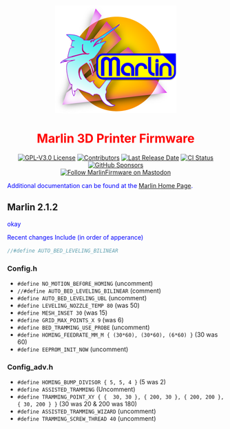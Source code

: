 <p align="center"><img src="buildroot/share/pixmaps/logo/marlin-outrun-nf-500.png" height="250" alt="MarlinFirmware's logo" /></p>

<h1 align="center">Marlin 3D Printer Firmware</h1>

<p align="center">
    <a href="/LICENSE"><img alt="GPL-V3.0 License" src="https://img.shields.io/github/license/marlinfirmware/marlin.svg"></a>
    <a href="https://github.com/MarlinFirmware/Marlin/graphs/contributors"><img alt="Contributors" src="https://img.shields.io/github/contributors/marlinfirmware/marlin.svg"></a>
    <a href="https://github.com/MarlinFirmware/Marlin/releases"><img alt="Last Release Date" src="https://img.shields.io/github/release-date/MarlinFirmware/Marlin"></a>
    <a href="https://github.com/MarlinFirmware/Marlin/actions"><img alt="CI Status" src="https://github.com/MarlinFirmware/Marlin/actions/workflows/test-builds.yml/badge.svg"></a>
    <a href="https://github.com/sponsors/thinkyhead"><img alt="GitHub Sponsors" src="https://img.shields.io/github/sponsors/thinkyhead?color=db61a2"></a>
    <br />
    <a href="https://fosstodon.org/@marlinfirmware"><img alt="Follow MarlinFirmware on Mastodon" src="https://img.shields.io/mastodon/follow/109450200866020466?domain=https%3A%2F%2Ffosstodon.org&logoColor=%2300B&style=social"></a>
</p>

Additional documentation can be found at the [Marlin Home Page](https://marlinfw.org/).


## Marlin 2.1.2

<style
  type="text/css">
h1 {color:red;}

p {color:blue;}
</style>
<p>okay</p>

Recent changes Include (in order of apperance)
```C
//#define AUTO_BED_LEVELING_BILINEAR
```
### Config.h
- `#define NO_MOTION_BEFORE_HOMING` (uncomment) 
- `//#define AUTO_BED_LEVELING_BILINEAR` (comment) 
- `#define AUTO_BED_LEVELING_UBL` (uncomment) 
- `#define LEVELING_NOZZLE_TEMP 80` (was 50)
- `#define MESH_INSET 30` (was 15)      
- `#define GRID_MAX_POINTS_X 9` (was 6) 
- `#define BED_TRAMMING_USE_PROBE` (uncomment) 
- `#define HOMING_FEEDRATE_MM_M { (30*60), (30*60), (6*60) }` (30 was 60)
- `#define EEPROM_INIT_NOW` (uncomment)

### Config_adv.h
- `#define HOMING_BUMP_DIVISOR { 5, 5, 4 }` (5 was 2)
- `#define ASSISTED_TRAMMING` (Uncomment)
- `#define TRAMMING_POINT_XY { {  30, 30 }, { 200, 30 }, { 200, 200 }, { 30, 200 } }` (30 was 20 & 200 was 180)
- `#define ASSISTED_TRAMMING_WIZARD` (uncomment)
- `#define TRAMMING_SCREW_THREAD 40` (uncomment)

